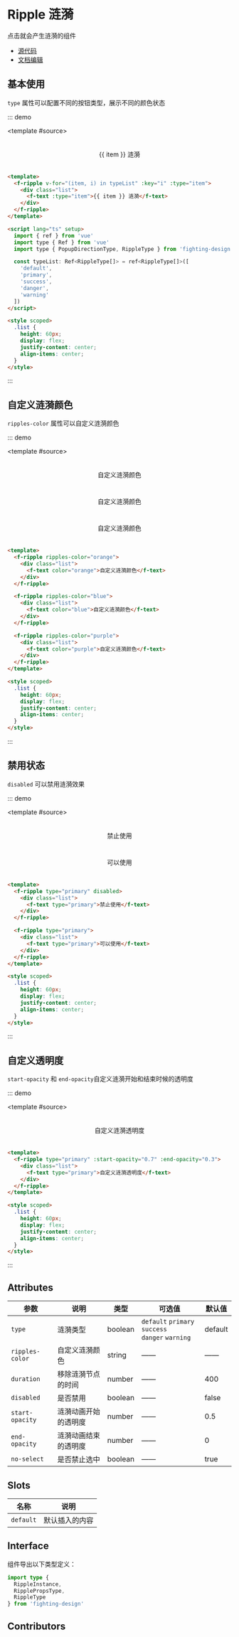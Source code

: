 # Ripple 涟漪

点击就会产生涟漪的组件

- [源代码](https://github.com/FightingDesign/fighting-design/tree/master/packages/fighting-design/ripple)
- [文档编辑](https://github.com/FightingDesign/fighting-design/blob/master/docs/docs/components/ripple.md)

## 基本使用

`type` 属性可以配置不同的按钮类型，展示不同的颜色状态

::: demo

<template #source>
<f-ripple v-for="(item, i) in typeList" :key="i" :type="item">

  <div class="list">
    <f-text :type="item">{{ item }} 涟漪</f-text>
  </div>
</f-ripple>
</template>

```html
<template>
  <f-ripple v-for="(item, i) in typeList" :key="i" :type="item">
    <div class="list">
      <f-text :type="item">{{ item }} 涟漪</f-text>
    </div>
  </f-ripple>
</template>

<script lang="ts" setup>
  import { ref } from 'vue'
  import type { Ref } from 'vue'
  import type { PopupDirectionType, RippleType } from 'fighting-design'

  const typeList: Ref<RippleType[]> = ref<RippleType[]>([
    'default',
    'primary',
    'success',
    'danger',
    'warning'
  ])
</script>

<style scoped>
  .list {
    height: 60px;
    display: flex;
    justify-content: center;
    align-items: center;
  }
</style>
```

:::

## 自定义涟漪颜色

`ripples-color` 属性可以自定义涟漪颜色

::: demo

<template #source>
<f-ripple ripples-color="orange">

  <div class="list">
    <f-text color="orange">自定义涟漪颜色</f-text>
  </div>
</f-ripple>

<f-ripple ripples-color="blue">
  <div class="list">
    <f-text color="blue">自定义涟漪颜色</f-text>
  </div>
</f-ripple>

<f-ripple ripples-color="purple">
  <div class="list">
    <f-text color="purple">自定义涟漪颜色</f-text>
  </div>
</f-ripple>
</template>

```html
<template>
  <f-ripple ripples-color="orange">
    <div class="list">
      <f-text color="orange">自定义涟漪颜色</f-text>
    </div>
  </f-ripple>

  <f-ripple ripples-color="blue">
    <div class="list">
      <f-text color="blue">自定义涟漪颜色</f-text>
    </div>
  </f-ripple>

  <f-ripple ripples-color="purple">
    <div class="list">
      <f-text color="purple">自定义涟漪颜色</f-text>
    </div>
  </f-ripple>
</template>

<style scoped>
  .list {
    height: 60px;
    display: flex;
    justify-content: center;
    align-items: center;
  }
</style>
```

:::

## 禁用状态

`disabled` 可以禁用涟漪效果

::: demo

<template #source>
<f-ripple type="primary" disabled>

  <div class="list">
    <f-text type="primary">禁止使用</f-text>
  </div>
</f-ripple>

<f-ripple type="primary">
  <div class="list">
    <f-text type="primary">可以使用</f-text>
  </div>
</f-ripple>
</template>

```html
<template>
  <f-ripple type="primary" disabled>
    <div class="list">
      <f-text type="primary">禁止使用</f-text>
    </div>
  </f-ripple>

  <f-ripple type="primary">
    <div class="list">
      <f-text type="primary">可以使用</f-text>
    </div>
  </f-ripple>
</template>

<style scoped>
  .list {
    height: 60px;
    display: flex;
    justify-content: center;
    align-items: center;
  }
</style>
```

:::

## 自定义透明度

`start-opacity` 和 `end-opacity`自定义涟漪开始和结束时候的透明度

::: demo

<template #source>
<f-ripple type="primary" :start-opacity="0.7" :end-opacity="0.3">

  <div class="list">
    <f-text type="primary">自定义涟漪透明度</f-text>
  </div>
</f-ripple>
</template>

```html
<template>
  <f-ripple type="primary" :start-opacity="0.7" :end-opacity="0.3">
    <div class="list">
      <f-text type="primary">自定义涟漪透明度</f-text>
    </div>
  </f-ripple>
</template>

<style scoped>
  .list {
    height: 60px;
    display: flex;
    justify-content: center;
    align-items: center;
  }
</style>
```

:::

## Attributes

| 参数            | 说明                 | 类型    | 可选值                                                  | 默认值  |
| --------------- | -------------------- | ------- | ------------------------------------------------------- | ------- |
| `type`          | 涟漪类型             | boolean | `default` `primary` `success` <br /> `danger` `warning` | default |
| `ripples-color` | 自定义涟漪颜色       | string  | ——                                                      | ——      |
| `duration`      | 移除涟漪节点的时间   | number  | ——                                                      | 400     |
| `disabled`      | 是否禁用             | boolean | ——                                                      | false   |
| `start-opacity` | 涟漪动画开始的透明度 | number  | ——                                                      | 0.5     |
| `end-opacity`   | 涟漪动画结束的透明度 | number  | ——                                                      | 0       |
| `no-select`     | 是否禁止选中         | boolean | ——                                                      | true    |

## Slots

| 名称      | 说明           |
| --------- | -------------- |
| `default` | 默认插入的内容 |

## Interface

组件导出以下类型定义：

```ts
import type {
  RippleInstance,
  RipplePropsType,
  RippleType
} from 'fighting-design'
```

## Contributors

<a href="https://github.com/Tyh2001" target="_blank">
  <f-avatar round src="https://avatars.githubusercontent.com/u/73180970?v=4" />
</a>

<script lang="ts" setup>
  const typeList = ['default', 'primary', 'success', 'danger', 'warning']
</script>

<style scoped>
  .list {
    height: 60px;
    display: flex;
    justify-content: center;
    align-items: center;
  }
</style>
